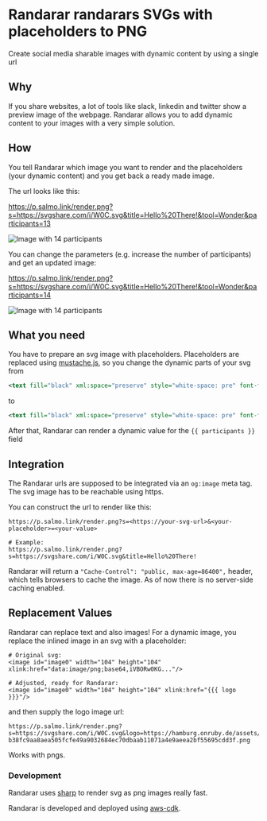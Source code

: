 # Randarar randarars SVGs with placeholders to PNG
Create social media sharable images with dynamic content by using a single url

## Why
If you share websites, a lot of tools like slack, linkedin and twitter show a preview image of the webpage. Randarar allows you to add dynamic content to your images with a very simple solution.

## How
You tell Randarar which image you want to render and the placeholders (your dynamic content) and you get back a ready made image.

The url looks like this:

https://p.salmo.link/render.png?s=https://svgshare.com/i/W0C.svg&title=Hello%20There!&tool=Wonder&participants=13

![Image with 14 participants](https://p.salmo.link/render.png?s=https://svgshare.com/i/W0C.svg&title=Hello%20There!&tool=Wonder&participants=13)

You can change the parameters (e.g. increase the number of participants) and get an updated image:

https://p.salmo.link/render.png?s=https://svgshare.com/i/W0C.svg&title=Hello%20There!&tool=Wonder&participants=14

![Image with 14 participants](https://p.salmo.link/render.png?s=https://svgshare.com/i/W0C.svg&title=Hello%20There!&tool=Wonder&participants=14)

## What you need

You have to prepare an svg image with placeholders. Placeholders are replaced using [mustache.js](https://github.com/janl/mustache.js/), so you change the dynamic parts of your svg from

```svg
<text fill="black" xml:space="preserve" style="white-space: pre" font-family="DM Sans" font-size="20" font-weight="bold" letter-spacing="-0.02em"><tspan x="1146.97" y="580.884">99</tspan></text>
```

to 

```svg
<text fill="black" xml:space="preserve" style="white-space: pre" font-family="DM Sans" font-size="20" font-weight="bold" letter-spacing="-0.02em"><tspan x="1146.97" y="580.884">{{participants}}</tspan></text>
```

After that, Randarar can render a dynamic value for the `{{ participants }}` field

## Integration

The Randarar urls are supposed to be integrated via an `og:image` meta tag.
The svg image has to be reachable using https.

You can construct the url to render like this:

```
https://p.salmo.link/render.png?s=<https://your-svg-url>&<your-placeholder>=<your-value>

# Example:
https://p.salmo.link/render.png?s=https://svgshare.com/i/W0C.svg&title=Hello%20There!
```

Randarar will return a `"Cache-Control": "public, max-age=86400",` header, which tells browsers to cache the image. As of now there is no server-side caching enabled.

## Replacement Values
Randarar can replace text and also images! For a dynamic image, you replace the inlined image in an svg with a placeholder:


```
# Original svg:
<image id="image0" width="104" height="104" xlink:href="data:image/png;base64,iVBORw0KG..."/>

# Adjusted, ready for Randarar:
<image id="image0" width="104" height="104" xlink:href="{{{ logo }}}"/>

```

and then supply the logo image url:

```
https://p.salmo.link/render.png?s=https://svgshare.com/i/W0C.svg&logo=https://hamburg.onruby.de/assets/labels/hamburg-b38fc9aa8aea505fcfe49a9032684ec70dbaab11071a4e9aeea2bf55695cdd3f.png
```

Works with pngs.


### Development
Randarar uses [sharp](https://github.com/lovell/sharp) to render svg as png images really fast.

Randarar is developed and deployed using [aws-cdk](https://github.com/aws/aws-cdk).
